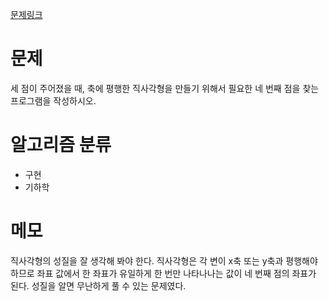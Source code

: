 [문제링크](https://www.acmicpc.net/problem/3009)

# 문제
세 점이 주어졌을 때, 축에 평행한 직사각형을 만들기 위해서 필요한 네 번째 점을 찾는 프로그램을 작성하시오.

# 알고리즘 분류
+ 구현
+ 기하학

# 메모
직사각형의 성질을 잘 생각해 봐야 한다.
직사각형은 각 변이 x축 또는 y축과 평행해야 하므로 좌표 값에서 한 좌표가 유일하게 한 번만 나타나나는 값이 네 번째 점의 좌표가 된다.
성질을 알면 무난하게 풀 수 있는 문제였다.
